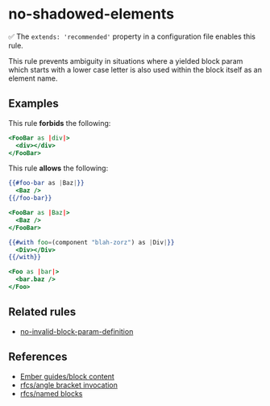# no-shadowed-elements

:white_check_mark: The `extends: 'recommended'` property in a configuration file enables this rule.

This rule prevents ambiguity in situations where a yielded block param which starts with a lower case letter is also
used within the block itself as an element name.

## Examples

This rule **forbids** the following:

```hbs
<FooBar as |div|>
  <div></div>
</FooBar>
```

This rule **allows** the following:

```hbs
{{#foo-bar as |Baz|}}
  <Baz />
{{/foo-bar}}

<FooBar as |Baz|>
  <Baz />
</FooBar>

{{#with foo=(component "blah-zorz") as |Div|}}
  <Div></Div>
{{/with}}

<Foo as |bar|>
  <bar.baz />
</Foo>
```

## Related rules

* [no-invalid-block-param-definition](no-invalid-block-param-definition.md)

## References

* [Ember guides/block content](https://guides.emberjs.com/release/components/block-content/)
* [rfcs/angle bracket invocation](https://emberjs.github.io/rfcs/0311-angle-bracket-invocation.html)
* [rfcs/named blocks](https://emberjs.github.io/rfcs/0226-named-blocks.html)
